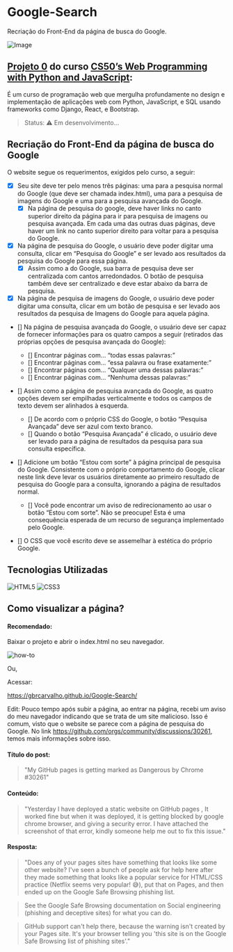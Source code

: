 # Google-Search
Recriação do Front-End da página de busca do Google.

![Image](https://github.com/user-attachments/assets/b789cda0-40bd-44c0-9f00-c32909ef32ad)

## [Projeto 0](https://cs50.harvard.edu/web/2020/projects/0/search/) do curso [CS50’s Web Programming with Python and JavaScript](https://www.edx.org/learn/web-development/harvard-university-cs50-s-web-programming-with-python-and-javascript):

É um curso de programação web que mergulha profundamente no design e implementação de aplicações web com Python, JavaScript, e SQL usando frameworks como Django, React, e Bootstrap.  

> Status: ⚠️ Em desenvolvimento... 

## Recriação do Front-End da página de busca do Google

O website segue os requerimentos, exigidos pelo curso, a seguir:

- [x] Seu site deve ter pelo menos três páginas: uma para a pesquisa normal do Google (que deve ser chamada index.html), uma para a pesquisa de imagens do Google e uma para a pesquisa avançada do Google.
  - [x] Na página de pesquisa do google, deve haver links no canto superior direito da página para ir para pesquisa de imagens ou pesquisa avançada. Em cada uma das outras duas páginas, deve haver um link no canto superior direito para voltar para a pesquisa do Google.
 
- [x] Na página de pesquisa do Google, o usuário deve poder digitar uma consulta, clicar em “Pesquisa do Google” e ser levado aos resultados da pesquisa do Google para essa página.
  - [x] Assim como a do Google, sua barra de pesquisa deve ser centralizada com cantos arredondados. O botão de pesquisa também deve ser centralizado e deve estar abaixo da barra de pesquisa.

- [x] Na página de pesquisa de imagens do Google, o usuário deve poder digitar uma consulta, clicar em um botão de pesquisa e ser levado aos resultados da pesquisa de Imagens do Google para aquela página.
- [] Na página de pesquisa avançada do Google, o usuário deve ser capaz de fornecer informações para os quatro campos a seguir (retirados das próprias opções de pesquisa avançada do Google):
  - [] Encontrar páginas com… “todas essas palavras:”
  - [] Encontrar páginas com... “essa palavra ou frase exatamente:”
  - [] Encontrar páginas com... “Qualquer uma dessas palavras:”
  - [] Encontrar páginas com... “Nenhuma dessas palavras:”
  
- [] Assim como a página de pesquisa avançada do Google, as quatro opções devem ser empilhadas verticalmente e todos os campos de texto devem ser alinhados à esquerda.
  - [] De acordo com o próprio CSS do Google, o botão “Pesquisa Avançada” deve ser azul com texto branco.
  - [] Quando o botão “Pesquisa Avançada” é clicado, o usuário deve ser levado para a página de resultados da pesquisa para sua consulta específica.
  
- [] Adicione um botão “Estou com sorte” à página principal de pesquisa do Google. Consistente com o próprio comportamento do Google, clicar neste link deve levar os usuários diretamente ao primeiro resultado de pesquisa do Google para a consulta, ignorando a página de resultados normal.
  - [] Você pode encontrar um aviso de redirecionamento ao usar o botão “Estou com sorte”. Não se preocupe! Esta é uma consequência esperada de um recurso de segurança implementado pelo Google.
  
- [] O CSS que você escrito deve se assemelhar à estética do próprio Google.

## Tecnologias Utilizadas

![HTML5](https://github.com/user-attachments/assets/420af33d-b143-4506-b281-206cf6131b38)
![CSS3](https://github.com/user-attachments/assets/2141e67c-65b5-47c7-af33-593c22b9dd2e)

## Como visualizar a página?

#### Recomendado:

Baixar o projeto e abrir o index.html no seu navegador.

![how-to](https://github.com/user-attachments/assets/26e6049a-ece0-424e-bc34-ad28ec2fe8a9)

Ou,

Acessar:

https://gbrcarvalho.github.io/Google-Search/

Edit: Pouco tempo após subir a página, ao entrar na página, recebi um aviso do meu navegador indicando que se trata de um site malicioso. Isso é comum, visto que o website se parece com a página de pesquisa do Google. No link https://github.com/orgs/community/discussions/30261, temos mais informações sobre isso.

#### Título do post:  
> "My GitHub pages is getting marked as Dangerous by Chrome #30261"

#### Conteúdo:
> "Yesterday I have deployed a static website on GitHub pages , It worked fine but when it was deployed, it is getting blocked by google chrome browser, and giving a security error.
I have attached the screenshot of that error, kindly someone help me out to fix this issue."

#### Resposta: 
> "Does any of your pages sites have something that looks like some other website? I've seen a bunch of people ask for help here after they made something that looks like a popular service for HTML/CSS practice (Netflix seems very popular! 😅), put that on Pages, and then ended up on the Google Safe Browsing phishing list.

> See the Google Safe Browsing documentation on Social engineering (phishing and deceptive sites) for what you can do.

> GitHub support can't help there, because the warning isn't created by your Pages site. It's your browser telling you 'this site is on the Google Safe Browsing list of phishing sites'."
